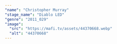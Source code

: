 ```yaml
---
"name": "Christopher Murray"
"stage_name": "Diablo LED"
"genre": "2011_029"
"image":
  "src": "https://mafi.tv/assets/44370668.webp"
  "alt": "44370668"
---
```


